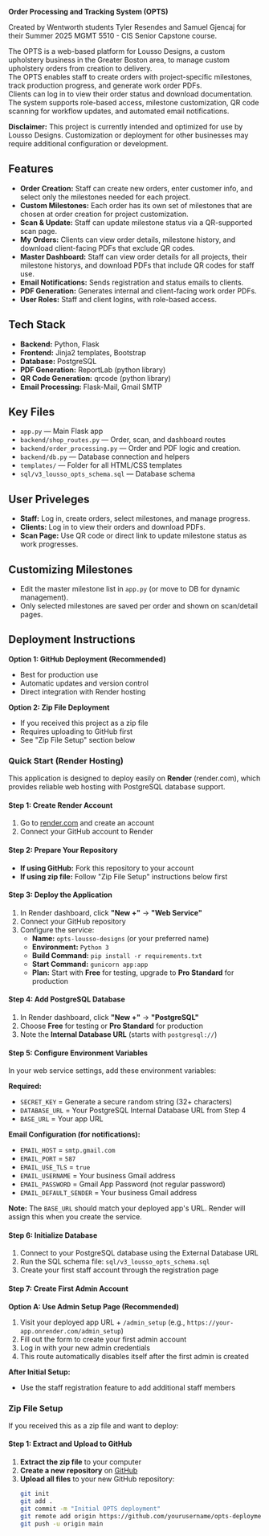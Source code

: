 **Order Processing and Tracking System (OPTS)**

Created by Wentworth students Tyler Resendes and Samuel Gjencaj
for their Summer 2025 MGMT 5510 - CIS Senior Capstone course.

The OPTS is a web-based platform for Lousso Designs, a custom upholstery business in the Greater Boston area, to manage custom upholstery orders from creation to delivery.  
The OPTS enables staff to create orders with project-specific milestones, track production progress, and generate work order PDFs.  
Clients can log in to view their order status and download documentation.  
The system supports role-based access, milestone customization, QR code scanning for workflow updates, and automated email notifications.

**Disclaimer:** This project is currently intended and optimized for use by Lousso Designs. Customization or deployment for other businesses may require additional configuration or development.

## Features

- **Order Creation:** Staff can create new orders, enter customer info, and select only the milestones needed for each project.
- **Custom Milestones:** Each order has its own set of milestones that are chosen at order creation for project customization.
- **Scan & Update:** Staff can update milestone status via a QR-supported scan page.
- **My Orders:** Clients can view order details, milestone history, and download client-facing PDFs that exclude QR codes.
- **Master Dashboard:** Staff can view order details for all projects, their milestone historys, and download PDFs that include QR codes for staff use.
- **Email Notifications:** Sends registration and status emails to clients.
- **PDF Generation:** Generates internal and client-facing work order PDFs.
- **User Roles:** Staff and client logins, with role-based access.

## Tech Stack

- **Backend:** Python, Flask
- **Frontend:** Jinja2 templates, Bootstrap
- **Database:** PostgreSQL
- **PDF Generation:** ReportLab (python library)
- **QR Code Generation:** qrcode (python library)
- **Email Processing:** Flask-Mail, Gmail SMTP

## Key Files

- `app.py` — Main Flask app
- `backend/shop_routes.py` — Order, scan, and dashboard routes
- `backend/order_processing.py` — Order and PDF logic and creation.
- `backend/db.py` — Database connection and helpers
- `templates/` — Folder for all HTML/CSS templates
- `sql/v3_lousso_opts_schema.sql` — Database schema

## User Priveleges

- **Staff:** Log in, create orders, select milestones, and manage progress.
- **Clients:** Log in to view their orders and download PDFs.
- **Scan Page:** Use QR code or direct link to update milestone status as work progresses.

## Customizing Milestones

- Edit the master milestone list in `app.py` (or move to DB for dynamic management).
- Only selected milestones are saved per order and shown on scan/detail pages.

## Deployment Instructions


**Option 1: GitHub Deployment (Recommended)**
- Best for production use
- Automatic updates and version control
- Direct integration with Render hosting

**Option 2: Zip File Deployment**
- If you received this project as a zip file
- Requires uploading to GitHub first
- See "Zip File Setup" section below

### Quick Start (Render Hosting)

This application is designed to deploy easily on **Render** (render.com), which provides reliable web hosting with PostgreSQL database support.

#### Step 1: Create Render Account
1. Go to [render.com](https://render.com) and create an account
2. Connect your GitHub account to Render

#### Step 2: Prepare Your Repository
- **If using GitHub:** Fork this repository to your account
- **If using zip file:** Follow "Zip File Setup" instructions below first

#### Step 3: Deploy the Application
1. In Render dashboard, click **"New +"** → **"Web Service"**
2. Connect your GitHub repository
3. Configure the service:
   - **Name:** `opts-lousso-designs` (or your preferred name)
   - **Environment:** `Python 3`
   - **Build Command:** `pip install -r requirements.txt`
   - **Start Command:** `gunicorn app:app`
   - **Plan:** Start with **Free** for testing, upgrade to **Pro Standard** for production

#### Step 4: Add PostgreSQL Database
1. In Render dashboard, click **"New +"** → **"PostgreSQL"**
2. Choose **Free** for testing or **Pro Standard** for production
3. Note the **Internal Database URL** (starts with `postgresql://`)

#### Step 5: Configure Environment Variables
In your web service settings, add these environment variables:

**Required:**
- `SECRET_KEY` = Generate a secure random string (32+ characters)
- `DATABASE_URL` = Your PostgreSQL Internal Database URL from Step 4
- `BASE_URL` = Your app URL

**Email Configuration (for notifications):**
- `EMAIL_HOST` = `smtp.gmail.com`
- `EMAIL_PORT` = `587`
- `EMAIL_USE_TLS` = `true`
- `EMAIL_USERNAME` = Your business Gmail address
- `EMAIL_PASSWORD` = Gmail App Password (not regular password)
- `EMAIL_DEFAULT_SENDER` = Your business Gmail address

**Note:** The `BASE_URL` should match your deployed app's URL. Render will assign this when you create the service.

#### Step 6: Initialize Database
1. Connect to your PostgreSQL database using the External Database URL
2. Run the SQL schema file: `sql/v3_lousso_opts_schema.sql`
3. Create your first staff account through the registration page

#### Step 7: Create First Admin Account

**Option A: Use Admin Setup Page (Recommended)**
1. Visit your deployed app URL + `/admin_setup` (e.g., `https://your-app.onrender.com/admin_setup`)
2. Fill out the form to create your first admin account
3. Log in with your new admin credentials
4. This route automatically disables itself after the first admin is created

**After Initial Setup:**
- Use the staff registration feature to add additional staff members

### Zip File Setup

If you received this as a zip file and want to deploy:

#### Step 1: Extract and Upload to GitHub
1. **Extract the zip file** to your computer
2. **Create a new repository** on [GitHub](https://github.com)
3. **Upload all files** to your new GitHub repository:
   ```bash
   git init
   git add .
   git commit -m "Initial OPTS deployment"
   git remote add origin https://github.com/yourusername/opts-deployment.git
   git push -u origin main
   ```



